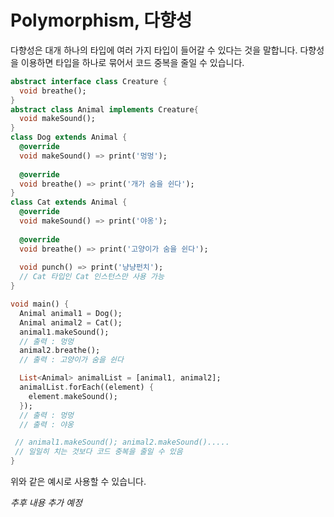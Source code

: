 # Polymorphism, 다향성

다향성은 대개 하나의 타입에 여러 가지 타입이 들어갈 수 있다는 것을 말합니다.
다향성을 이용하면 타입을 하나로 묶어서 코드 중복을 줄일 수 있습니다.

```dart
abstract interface class Creature {
  void breathe();
}
abstract class Animal implements Creature{
  void makeSound();
}
class Dog extends Animal {
  @override
  void makeSound() => print('멍멍');
  
  @override
  void breathe() => print('개가 숨을 쉰다');
}
class Cat extends Animal {
  @override
  void makeSound() => print('야옹');
  
  @override
  void breathe() => print('고양이가 숨을 쉰다');
  
  void punch() => print('냥냥펀치');
  // Cat 타입인 Cat 인스턴스만 사용 가능
}

void main() {
  Animal animal1 = Dog();
  Animal animal2 = Cat();
  animal1.makeSound();
  // 출력 : 멍멍
  animal2.breathe();
  // 출력 : 고양이가 숨을 쉰다

  List<Animal> animalList = [animal1, animal2];
  animalList.forEach((element) {
    element.makeSound();
  });
  // 출력 : 멍멍
  // 출력 : 야옹

 // animal1.makeSound(); animal2.makeSound().....
 // 일일히 치는 것보다 코드 중복을 줄일 수 있음
}
```
위와 같은 예시로 사용할 수 있습니다.


_추후 내용 추가 예정_
